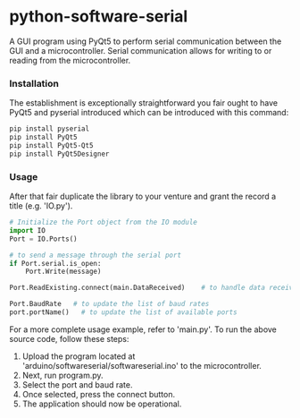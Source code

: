 # python-software-serial

A GUI program using PyQt5 to perform serial communication between the GUI and a microcontroller. Serial communication allows for writing to or reading from the microcontroller.

### Installation

The establishment is exceptionally straightforward you fair ought to have PyQt5 and pyserial introduced which can be introduced with this command:

```Bash
pip install pyserial
pip install PyQt5
pip install PyQt5-Qt5
pip install PyQt5Designer
```

### Usage

After that fair duplicate the library to your venture and grant the record a title (e.g. 'IO.py').

```Python
# Initialize the Port object from the IO module
import IO
Port = IO.Ports()

# to send a message through the serial port
if Port.serial.is_open:
    Port.Write(message)

Port.ReadExisting.connect(main.DataReceived)    # to handle data received from the serial port

Port.BaudRate   # to update the list of baud rates
port.portName()   # to update the list of available ports

```

For a more complete usage example, refer to 'main.py'.
To run the above source code, follow these steps:

1. Upload the program located at 'arduino/softwareserial/softwareserial.ino' to the microcontroller.
2. Next, run program.py.
3. Select the port and baud rate.
4. Once selected, press the connect button.
5. The application should now be operational.
